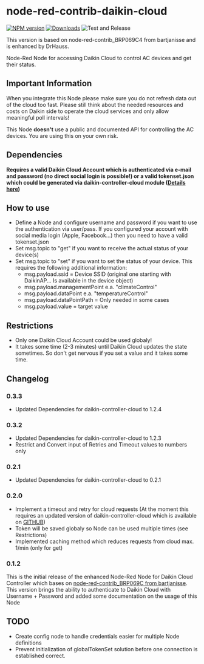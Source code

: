 # node-red-contrib-daikin-cloud

[![NPM version](http://img.shields.io/npm/v/node-red-contrib-daikin-cloud.svg)](https://www.npmjs.com/package/node-red-contrib-daikin-cloud)
[![Downloads](https://img.shields.io/npm/dm/node-red-contrib-daikin-cloud.svg)](https://www.npmjs.com/package/node-red-contrib-daikin-cloud)
![Test and Release](https://github.com/DrHauss/node-red-contrib_BRP069C4/workflows/Test%20and%20Release/badge.svg)

This version is based on node-red-contrib_BRP069C4 from bartjanisse and is enhanced by DrHauss.

Node-Red Node for accessing Daikin Cloud to control AC devices and get their status. 

## Important Information

When you integrate this Node please make sure you do not refresh data out of the cloud too fast. Please still think about the needed resources and costs on Daikin side to operate the cloud services and only allow meaningful poll intervals!

This Node **doesn't** use a public and documented API for controlling the AC devices. You are using this on your own risk.

## Dependencies
**Requires a valid Daikin Cloud Account which is authenticated via e-mail and password (no direct social login is possible!) or a valid tokenset.json which could be generated via daikin-controller-cloud module ([Details here](https://github.com/Apollon77/daikin-controller-cloud/))**

## How to use
 * Define a Node and configure username and password if you want to use the authentication via user/pass. If you configured your account with social media login (Apple, Facebook...) then you need to have a valid tokenset.json
 * Set msg.topic to "get" if you want to receive the actual status of your device(s)
 * Set msg.topic to "set" if you want to set the status of your device. This requires the following additional information:
    * msg.payload.ssid = Device SSID (original one starting with DaikinAP... Is available in the device object)
    * msg.payload.managementPoint e.a. "climateControl"
    * msg.payload.dataPoint e.a. "temperatureControl"
    * msg.payload.dataPointPath = Only needed in some cases
    * msg.payload.value = target value

## Restrictions
 * Only one Daikin Cloud Account could be used globaly! 
 * It takes some time (2-3 minutes) until Daikin Cloud updates the state sometimes. So don't get nervous if you set a value and it takes some time.

## Changelog

### 0.3.3
 * Updated Dependencies for daikin-controller-cloud to 1.2.4
### 0.3.2
 * Updated Dependencies for daikin-controller-cloud to 1.2.3
 * Restrict and Convert input of Retries and Timeout values to numbers only

### 0.2.1
 * Updated Dependencies for daikin-controller-cloud to 0.2.1

### 0.2.0
 * Implement a timeout and retry for cloud requests (At the moment this requires an updated version of daikin-controller-cloud which is available on [GITHUB](https://github.com/DrHauss/daikin-controller-cloud))
 * Token will be saved globaly so Node can be used multiple times (see Restrictions)
 * Implemented caching method which reduces requests from cloud max. 1/min (only for get)

### 0.1.2
This is the initial release of the enhanced Node-Red Node for Daikin Cloud Controller which bases on [node-red-contrib_BRP069C from bartjanisse](https://github.com/bartjanisse/node-red-contrib_BRP069C4). This version brings the ability to authenticate to Daikin Cloud with Username + Password and added some documentation on the usage of this Node

## TODO
 * Create config node to handle credentials easier for multiple Node definitions
 * Prevent initialization of globalTokenSet solution before one connection is established correct. 
